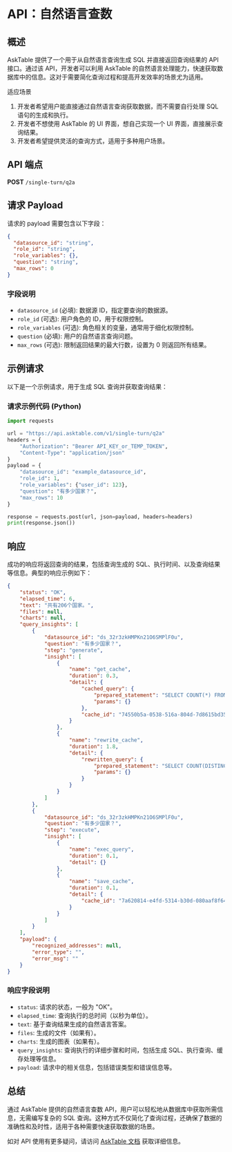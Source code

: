 # API：自然语言查数

## 概述

AskTable 提供了一个用于从自然语言查询生成 SQL 并直接返回查询结果的 API 接口。通过该 API，开发者可以利用 AskTable 的自然语言处理能力，快速获取数据库中的信息。这对于需要简化查询过程和提高开发效率的场景尤为适用。

适应场景
1. 开发者希望用户能直接通过自然语言查询获取数据，而不需要自行处理 SQL 语句的生成和执行。
2. 开发者不想使用 AskTable 的 UI 界面，想自己实现一个 UI 界面，直接展示查询结果。
3. 开发者希望提供灵活的查询方式，适用于多种用户场景。

## API 端点
**POST** `/single-turn/q2a`

## 请求 Payload
请求的 payload 需要包含以下字段：

```json
{
  "datasource_id": "string",
  "role_id": "string",
  "role_variables": {},
  "question": "string",
  "max_rows": 0
}
```

### 字段说明
- `datasource_id` (必填): 数据源 ID，指定要查询的数据源。
- `role_id` (可选): 用户角色的 ID，用于权限控制。
- `role_variables` (可选): 角色相关的变量，通常用于细化权限控制。
- `question` (必填): 用户的自然语言查询问题。
- `max_rows` (可选): 限制返回结果的最大行数，设置为 0 则返回所有结果。

## 示例请求
以下是一个示例请求，用于生成 SQL 查询并获取查询结果：

### 请求示例代码 (Python)
```python
import requests

url = "https://api.asktable.com/v1/single-turn/q2a"
headers = {
    "Authorization": "Bearer API_KEY_or_TEMP_TOKEN",
    "Content-Type": "application/json"
}
payload = {
    "datasource_id": "example_datasource_id",
    "role_id": 1,
    "role_variables": {"user_id": 123},
    "question": "有多少国家？",
    "max_rows": 10
}

response = requests.post(url, json=payload, headers=headers)
print(response.json())
```

## 响应
成功的响应将返回查询的结果，包括查询生成的 SQL、执行时间、以及查询结果等信息。典型的响应示例如下：

```json
{
    "status": "OK",
    "elapsed_time": 6,
    "text": "共有206个国家。",
    "files": null,
    "charts": null,
    "query_insights": [
        {
            "datasource_id": "ds_32r3zkHMPKn21O6SMPlF0u",
            "question": "有多少国家？",
            "step": "generate",
            "insight": [
                {
                    "name": "get_cache",
                    "duration": 0.3,
                    "detail": {
                        "cached_query": {
                            "prepared_statement": "SELECT COUNT(*) FROM olympics2024.athletes",
                            "params": {}
                        },
                        "cache_id": "74550b5a-0538-516a-804d-7d8615bd358f"
                    }
                },
                {
                    "name": "rewrite_cache",
                    "duration": 1.8,
                    "detail": {
                        "rewritten_query": {
                            "prepared_statement": "SELECT COUNT(DISTINCT country) FROM olympics2024.athletes",
                            "params": {}
                        }
                    }
                }
            ]
        },
        {
            "datasource_id": "ds_32r3zkHMPKn21O6SMPlF0u",
            "question": "有多少国家？",
            "step": "execute",
            "insight": [
                {
                    "name": "exec_query",
                    "duration": 0.1,
                    "detail": {}
                },
                {
                    "name": "save_cache",
                    "duration": 0.1,
                    "detail": {
                        "cache_id": "7a620814-e4fd-5314-b30d-080aaf8f6416"
                    }
                }
            ]
        }
    ],
    "payload": {
        "recognized_addresses": null,
        "error_type": "",
        "error_msg": ""
    }
}
```

### 响应字段说明
- `status`: 请求的状态，一般为 "OK"。
- `elapsed_time`: 查询执行的总时间（以秒为单位）。
- `text`: 基于查询结果生成的自然语言答案。
- `files`: 生成的文件（如果有）。
- `charts`: 生成的图表（如果有）。
- `query_insights`: 查询执行的详细步骤和时间，包括生成 SQL、执行查询、缓存处理等信息。
- `payload`: 请求中的相关信息，包括错误类型和错误信息等。

## 总结
通过 AskTable 提供的自然语言查数 API，用户可以轻松地从数据库中获取所需信息，无需编写复杂的 SQL 查询。这种方式不仅简化了查询过程，还确保了数据的准确性和及时性，适用于各种需要快速获取数据的场景。

如对 API 使用有更多疑问，请访问 [AskTable 文档](https://api.asktable.com/) 获取详细信息。